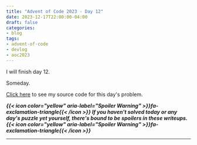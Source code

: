 ```yaml
---
title: "Advent of Code 2023 - Day 12"
date: 2023-12-17T22:00:00-04:00
draft: false
categories:
- blog
tags:
- advent-of-code
- devlog
- aoc2023
---
```


I will finish day 12.

Someday.

[Click here](https://github.com/Ratheronfire/advent-of-code/blob/master/year_2023/day_12.py) to see my source code for this day's problem.

***{{< icon color="yellow" aria-label="Spoiler Warning" >}}fa-exclamation-triangle{{< /icon >}} If you haven't solved today or any day's puzzle yet yourself, there's bound to be spoilers in these writeups. {{< icon color="yellow" aria-label="Spoiler Warning" >}}fa-exclamation-triangle{{< /icon >}}***

---

